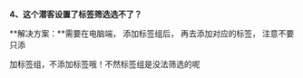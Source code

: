<a name="bookmark36"></a>**4、这个潜客设置了标签筛选选不了？**

**解决方案：**需要在电脑端，  添加标签组后，  再去添加对应的标签，  注意不要只添

加标签组，不添加标签哦！不然标签组是没法筛选的呢

